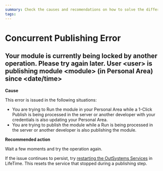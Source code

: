 ```yaml
---
summary: Check the causes and recomendations on how to solve the different Concurrent Publishing TrueChange errors.
tags:
---
```


# Concurrent Publishing Error

## Your module is currently being locked by another operation. Please try again later. User &lt;user> is publishing module &lt;module> (in Personal Area) since &lt;date/time>

**Cause**

This error is issued in the following situations:

* You are trying to Run the module in your Personal Area while a 1-Click Publish is being processed in the server or another developer with your credentials is also updating your Personal Area.
* You are trying to publish the module while a Run is being processed in the server or another developer is also publishing the module.

**Recommended action**

Wait a few moments and try the operation again.
    
If the issue continues to persist, try [restarting the OutSystems Services](https://success.outsystems.com/Support/Enterprise_Customers/Maintenance_and_Operations/Restart_Services_on_OutSystems_PaaS) in LifeTime. This resets the service that stopped during a publishing step.

